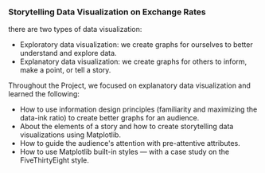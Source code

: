### Storytelling Data Visualization on Exchange Rates

there are two types of data visualization:
 * Exploratory data visualization: we create graphs for ourselves to better understand and explore data.
 * Explanatory data visualization: we create graphs for others to inform, make a point, or tell a story.

Throughout the Project, we focused on explanatory data visualization and learned the following:

* How to use information design principles (familiarity and maximizing the data-ink ratio) to create better graphs for an audience.
* About the elements of a story and how to create storytelling data visualizations using Matplotlib.
* How to guide the audience's attention with pre-attentive attributes.
* How to use Matplotlib built-in styles — with a case study on the FiveThirtyEight style.
